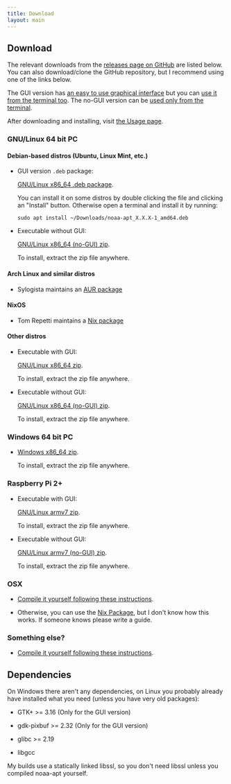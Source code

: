 ```yaml
---
title: Download
layout: main
---
```


## Download

The relevant downloads from the
[releases page on GitHub](https://github.com/martinber/noaa-apt/releases) are
listed below. You can also download/clone the GitHub repository, but I recommend
using one of the links below.

The GUI version has [an easy to use graphical interface](./usage.html#gui) but
you can [use it from the terminal too](./usage.html#terminal). The no-GUI
version can be [used only from the terminal](./usage.html#terminal).

After downloading and installing, visit [the Usage page](./usage.html).

### GNU/Linux 64 bit PC

#### Debian-based distros (Ubuntu, Linux Mint, etc.)

- GUI version `.deb` package:

    [GNU/Linux x86_64 .deb package][amd64_deb].

    You can install it on some distros by double clicking the file and clicking
    an "Install" button. Otherwise open a terminal and install it by running:

    ```
    sudo apt install ~/Downloads/noaa-apt_X.X.X-1_amd64.deb
    ```

- Executable without GUI:

    [GNU/Linux x86_64 (no-GUI) zip][x86_64_linux_gnu_nogui_zip].

    To install, extract the zip file anywhere.

#### Arch Linux and similar distros

- Sylogista maintains an [AUR package](https://aur.archlinux.org/packages/noaa-apt/)

#### NixOS

- Tom Repetti maintains a [Nix package](https://search.nixos.org/packages?query=noaa-apt&from=0&size=30&sort=relevance&channel=unstable)

#### Other distros

- Executable with GUI:

    [GNU/Linux x86_64 zip][x86_64_linux_gnu_zip].

    To install, extract the zip file anywhere.

- Executable without GUI:

    [GNU/Linux x86_64 (no-GUI) zip][x86_64_linux_gnu_nogui_zip].

    To install, extract the zip file anywhere.

### Windows 64 bit PC

- [Windows x86_64 zip][x86_64_windows_gnu_zip].

    To install, extract the zip file anywhere.

### Raspberry Pi 2+

- Executable with GUI:

    [GNU/Linux armv7 zip][armv7_linux_gnueabihf_zip].

    To install, extract the zip file anywhere.

- Executable without GUI:

    [GNU/Linux armv7 (no-GUI) zip][armv7_linux_gnueabihf_nogui_zip].

    To install, extract the zip file anywhere.

### OSX

- [Compile it yourself following these instructions](./development.html#compilation).

- Otherwise, you can use the
    [Nix Package](https://search.nixos.org/packages?query=noaa-apt&from=0&size=30&sort=relevance&channel=unstable),
    but I don't know how this works. If someone knows please write a guide.

### Something else?

- [Compile it yourself following these instructions](./development.html#compilation).

## Dependencies

On Windows there aren't any dependencies, on Linux you probably already have
installed what you need (unless you have very old packages):

- GTK+ >= 3.16 (Only for the GUI version)

- gdk-pixbuf >= 2.32 (Only for the GUI version)

- glibc >= 2.19

- libgcc

My builds use a statically linked libssl, so you don't need libssl unless you
compiled noaa-apt yourself.

[amd64_deb]: https://github.com/martinber/noaa-apt/releases/download/v1.3.0/noaa-apt_1.3.0-1_amd64.deb
[x86_64_windows_gnu_zip]: https://github.com/martinber/noaa-apt/releases/download/v1.3.0/noaa-apt-1.3.0-x86_64-windows-gnu.zip
[x86_64_linux_gnu_zip]: https://github.com/martinber/noaa-apt/releases/download/v1.3.0/noaa-apt-1.3.0-x86_64-linux-gnu.zip
[x86_64_linux_gnu_nogui_zip]: https://github.com/martinber/noaa-apt/releases/download/v1.3.0/noaa-apt-1.3.0-x86_64-linux-gnu-nogui.zip
[armv7_linux_gnueabihf_zip]: https://github.com/martinber/noaa-apt/releases/download/v1.3.0/noaa-apt-1.3.0-armv7-linux-gnueabihf.zip
[armv7_linux_gnueabihf_nogui_zip]: https://github.com/martinber/noaa-apt/releases/download/v1.3.0/noaa-apt-1.3.0-armv7-linux-gnueabihf-nogui.zip
